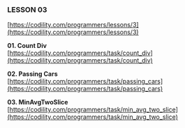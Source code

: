 ### LESSON 03

[https://codility.com/programmers/lessons/3](https://codility.com/programmers/lessons/3)

**01. Count Div**  
[https://codility.com/programmers/task/count_div](https://codility.com/programmers/task/count_div)


**02. Passing Cars**  
[https://codility.com/programmers/task/passing_cars](https://codility.com/programmers/task/passing_cars)


**03. MinAvgTwoSlice**  
[https://codility.com/programmers/task/min_avg_two_slice](https://codility.com/programmers/task/min_avg_two_slice)
